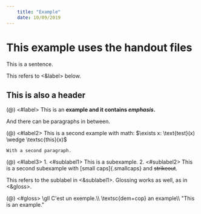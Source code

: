 ```yaml
---
    title: "Example"
    date: 10/09/2019
---
```


# This example uses the handout files

This is a sentence.

This refers to <&label> below.

## This is also a header

(@) <#label> This is an **example and it contains *emphasis*.**

And there can be paragraphs in between.

(@) <#label2> This is a second example with math: $\exists x: \text{test}(x) \wedge \textsc{this}(x)$

    With a second paragraph.

(@) <#label3>
    1. <#sublabel1> This is a subexample.
    2. <#sublabel2> This is a second subexample with [small caps]{.smallcaps} and ~~strikeout~~.

This refers to the sublabel in <&sublabel1>. Glossing works as well, as in <&gloss>.

(@) <#gloss> \gll C'est un exemple.\\\\
\textsc{dem+cop} an example\\\\
"This is an example."
